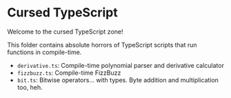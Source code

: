 # Cursed TypeScript

Welcome to the cursed TypeScript zone!

This folder contains absolute horrors of TypeScript scripts that run functions in compile-time.

- `derivative.ts`: Compile-time polynomial parser and derivative calculator
- `fizzbuzz.ts`: Compile-time FizzBuzz
- `bit.ts`: Bitwise operators... with types. Byte addition and multiplication too, heh.
